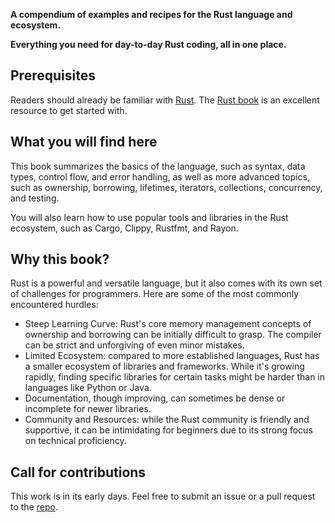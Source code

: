 
**A compendium of examples and recipes for the Rust language and ecosystem.**

**Everything you need for day-to-day Rust coding, all in one place.**

## Prerequisites

Readers should already be familiar with [Rust]( https://www.rust-lang.org/ ). The [Rust book](https://doc.rust-lang.org/book/) is an excellent resource to get started with.

## What you will find here

This book summarizes the basics of the language, such as syntax, data types, control flow, and error handling, as well as more advanced topics, such as ownership, borrowing, lifetimes, iterators, collections, concurrency, and testing.

You will also learn how to use popular tools and libraries in the Rust ecosystem, such as Cargo, Clippy, Rustfmt, and Rayon.

## Why this book?

Rust is a powerful and versatile language, but it also comes with its own set of challenges for programmers. Here are some of the most commonly encountered hurdles:

- Steep Learning Curve: Rust's core memory management concepts of ownership and borrowing can be initially difficult to grasp. The compiler can be strict and unforgiving of even minor mistakes.
- Limited Ecosystem: compared to more established languages, Rust has a smaller ecosystem of libraries and frameworks. While it's growing rapidly, finding specific libraries for certain tasks might be harder than in languages like Python or Java.
- Documentation, though improving, can sometimes be dense or incomplete for newer libraries.
- Community and Resources: while the Rust community is friendly and supportive, it can be intimidating for beginners due to its strong focus on technical proficiency.

## Call for contributions

This work is in its early days. Feel free to submit an issue or a pull request to the [repo]( https://github.com/john-cd/rust_howto ).
